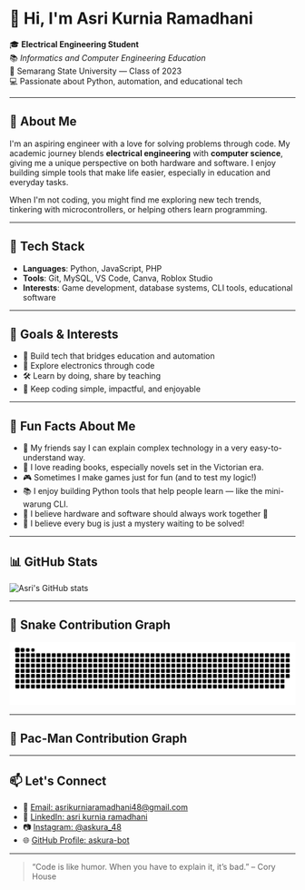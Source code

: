 # 👋 Hi, I'm Asri Kurnia Ramadhani

🎓 **Electrical Engineering Student**  
📚 *Informatics and Computer Engineering Education*  
🏫 Semarang State University — Class of 2023  
💻 Passionate about Python, automation, and educational tech

---

## 🚀 About Me

I'm an aspiring engineer with a love for solving problems through code. My academic journey blends **electrical engineering** with **computer science**, giving me a unique perspective on both hardware and software. I enjoy building simple tools that make life easier, especially in education and everyday tasks.

When I'm not coding, you might find me exploring new tech trends, tinkering with microcontrollers, or helping others learn programming.

---

## 🧰 Tech Stack

- **Languages**: Python, JavaScript, PHP 
- **Tools**: Git, MySQL, VS Code, Canva, Roblox Studio
- **Interests**: Game development, database systems, CLI tools, educational software

---

## 🎯 Goals & Interests

- 🤖 Build tech that bridges education and automation
- 🧪 Explore electronics through code
- 🛠️ Learn by doing, share by teaching
- 📘 Keep coding simple, impactful, and enjoyable

---

## 🎉 Fun Facts About Me

- 💬 My friends say I can explain complex technology in a very easy-to-understand way.
- 🍲 I love reading books, especially novels set in the Victorian era.
- 🎮 Sometimes I make games just for fun (and to test my logic!)
- 📚 I enjoy building Python tools that help people learn — like the mini-warung CLI.
- 📐 I believe hardware and software should always work together 🤝
- 🌈 I believe every bug is just a mystery waiting to be solved!

---

## 📊 GitHub Stats

![Asri's GitHub stats](https://github-readme-stats.vercel.app/api?username=askura-bot&show_icons=true&theme=tokyonight)

---

## 🐍 Snake Contribution Graph

![snake gif](https://github.com/askura-bot/askura-bot/blob/output/github-snake-dark.svg)

---

## 👾 Pac-Man Contribution Graph



---

## 📫 Let's Connect

- 📧 [Email: asrikurniaramadhani48@gmail.com](asrikurniaramadhani48@gmail.com)  
- 💼 [LinkedIn: asri kurnia ramadhani](www.linkedin.com/in/askura48)  
- 📷 [Instagram: @askura_48](https://www.instagram.com/askura_48/)
- 🌐 [GitHub Profile: askura-bot](https://github.com/askura-bot)

---

> “Code is like humor. When you have to explain it, it’s bad.” – Cory House
